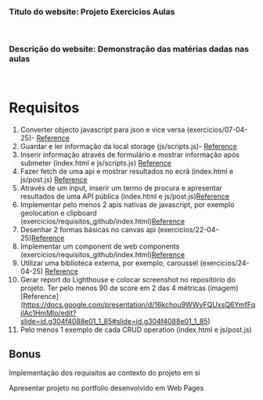 ### **Titulo do website:** Projeto Exercicios Aulas

<br>

### **Descrição do website:** Demonstração das matérias dadas nas aulas

<br>

# Requisitos

1. Converter objecto javascript para json e vice versa (exercicios/07-04-25)- [Reference](https://docs.google.com/presentation/d/16kchou9WWyFQUxsQ6YmfFqjlAc1HmMlo/edit?slide=id.g347fc7997ef_0_53#slide=id.g347fc7997ef_0_53)
2. Guardar e ler informação da local storage (js/scripts.js)- [Reference](https://docs.google.com/presentation/d/16kchou9WWyFQUxsQ6YmfFqjlAc1HmMlo/edit?slide=id.g3483b2c8586_0_105#slide=id.g3483b2c8586_0_105)
3. Inserir informação através de formulário e mostrar informação após submeter (index.html e js/scripts.js) [Reference](https://docs.google.com/presentation/d/16kchou9WWyFQUxsQ6YmfFqjlAc1HmMlo/edit?slide=id.g34944a9bf2f_0_68#slide=id.g34944a9bf2f_0_68)
4. Fazer fetch de uma api e mostrar resultados no ecrã (index.html e js/post.js) [Reference](https://docs.google.com/presentation/d/16kchou9WWyFQUxsQ6YmfFqjlAc1HmMlo/edit?slide=id.g349a8828690_2_63#slide=id.g349a8828690_2_63)
5. Através de um input, inserir um termo de procura e apresentar resultados de uma API pública (index.html e js/post.js)[Reference](https://docs.google.com/presentation/d/16kchou9WWyFQUxsQ6YmfFqjlAc1HmMlo/edit?slide=id.g304d5c085db_0_70#slide=id.g304d5c085db_0_70)
6. Implementar pelo menos 2 apis nativas de javascript, por exemplo geolocation e clipboard  (exercicios/requisitos_github/index.html)[Reference](https://docs.google.com/presentation/d/16kchou9WWyFQUxsQ6YmfFqjlAc1HmMlo/edit?slide=id.g304d5c085db_0_142#slide=id.g304d5c085db_0_142)
7. Desenhar 2 formas básicas no canvas api (exercicios/22-04-25)[Reference](https://docs.google.com/presentation/d/16kchou9WWyFQUxsQ6YmfFqjlAc1HmMlo/edit?slide=id.g34e23982766_0_58#slide=id.g34e23982766_0_58)
8. Implementar um component de web components (exercicios/requisitos_github/index.html)[Reference](https://docs.google.com/presentation/d/16kchou9WWyFQUxsQ6YmfFqjlAc1HmMlo/edit?slide=id.g34e23982766_0_129#slide=id.g34e23982766_0_129)
9. Utilizar uma biblioteca externa, por exemplo, caroussel  (exercicios/24-04-25) [Reference](https://docs.google.com/presentation/d/16kchou9WWyFQUxsQ6YmfFqjlAc1HmMlo/edit?slide=id.g34ff373a90f_0_47#slide=id.g34ff373a90f_0_47)
10. Gerar report do Lighthouse e colocar screenshot no repositório do projeto. Ter pelo menos 90 de score em 2 das 4 métricas (imagem) [Reference] (https://docs.google.com/presentation/d/16kchou9WWyFQUxsQ6YmfFqjlAc1HmMlo/edit?slide=id.g304f4088e01_1_85#slide=id.g304f4088e01_1_85)
11. Pelo menos 1 exemplo de cada CRUD operation (index.html e js/post.js)

## Bonus

Implementação dos requisitos ao contexto do projeto em si

Apresentar projeto no portfolio desenvolvido em Web Pages
